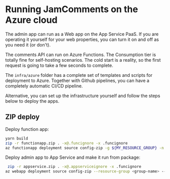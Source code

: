 # Running JamComments on the Azure cloud

The admin app can run as a Web app on the App Service PaaS. If you are operating it yourself for your web properties, you can turn it on and off as you need it (or don't).

The comments API can run on Azure Functions. The Consumption tier is totally fine for self-hosting scenarios. The cold start is a reality, so the first request is going to take a few seconds to complete.

The `infra/azure` folder has a complete set of templates and scripts for deployment to Azure. Together with Github pipelines, you can have a completely automatic CI/CD pipeline.

Alternative, you can set up the infrastructure yourself and follow the steps below to deploy the apps.

## ZIP deploy

Deploy function app:

```sh
yarn build
zip -r functionapp.zip . -x@.funcignore -x .funcignore
az functionapp deployment source config-zip -g ${MY_RESOURCE_GROUP} -n ${MY_APP_NAME} --src functionapp.zip
```

Deploy admin app to App Service and make it run from package:

```sh
 zip -r appservice.zip . -x@.appserviceignore -x .funcignore
az webapp deployment source config-zip --resource-group <group-name> --name <app-name> --src <filename>.zip
```
